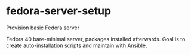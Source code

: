 # fedora-server-setup
Provision basic Fedora server

Fedora 40 bare-minimal server, packages installed afterwards.  Goal is to create auto-installation scripts and maintain with Ansible.
